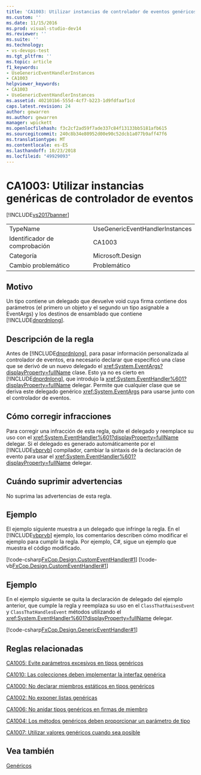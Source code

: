 ```yaml
---
title: 'CA1003: Utilizar instancias de controlador de eventos genéricos | Microsoft Docs'
ms.custom: ''
ms.date: 11/15/2016
ms.prod: visual-studio-dev14
ms.reviewer: ''
ms.suite: ''
ms.technology:
- vs-devops-test
ms.tgt_pltfrm: ''
ms.topic: article
f1_keywords:
- UseGenericEventHandlerInstances
- CA1003
helpviewer_keywords:
- CA1003
- UseGenericEventHandlerInstances
ms.assetid: 402101b6-555d-4cf7-b223-1d9fdfaaf1cd
caps.latest.revision: 24
author: gewarren
ms.author: gewarren
manager: wpickett
ms.openlocfilehash: f3c2cf2ad59f7ade337c84f13133bb5181afb615
ms.sourcegitcommit: 240c8b34e80952d00e90c52dcb1a077b9aff47f6
ms.translationtype: MT
ms.contentlocale: es-ES
ms.lasthandoff: 10/23/2018
ms.locfileid: "49929093"
---
```

# <a name="ca1003-use-generic-event-handler-instances"></a>CA1003: Utilizar instancias genéricas de controlador de eventos
[!INCLUDE[vs2017banner](../includes/vs2017banner.md)]

|||
|-|-|
|TypeName|UseGenericEventHandlerInstances|
|Identificador de comprobación|CA1003|
|Categoría|Microsoft.Design|
|Cambio problemático|Problemático|

## <a name="cause"></a>Motivo
 Un tipo contiene un delegado que devuelve void cuya firma contiene dos parámetros (el primero un objeto y el segundo un tipo asignable a EventArgs) y los destinos de ensamblado que contiene [!INCLUDE[dnprdnlong](../includes/dnprdnlong-md.md)].

## <a name="rule-description"></a>Descripción de la regla
 Antes de [!INCLUDE[dnprdnlong](../includes/dnprdnlong-md.md)], para pasar información personalizada al controlador de eventos, era necesario declarar que especificó una clase que se derivó de un nuevo delegado el <xref:System.EventArgs?displayProperty=fullName> clase. Esto ya no es cierto en [!INCLUDE[dnprdnlong](../includes/dnprdnlong-md.md)], que introdujo la <xref:System.EventHandler%601?displayProperty=fullName> delegar. Permite que cualquier clase que se deriva este delegado genérico <xref:System.EventArgs> para usarse junto con el controlador de eventos.

## <a name="how-to-fix-violations"></a>Cómo corregir infracciones
 Para corregir una infracción de esta regla, quite el delegado y reemplace su uso con el <xref:System.EventHandler%601?displayProperty=fullName> delegar. Si el delegado es generado automáticamente por el [!INCLUDE[vbprvb](../includes/vbprvb-md.md)] compilador, cambiar la sintaxis de la declaración de evento para usar el <xref:System.EventHandler%601?displayProperty=fullName> delegar.

## <a name="when-to-suppress-warnings"></a>Cuándo suprimir advertencias
 No suprima las advertencias de esta regla.

## <a name="example"></a>Ejemplo
 El ejemplo siguiente muestra a un delegado que infringe la regla. En el [!INCLUDE[vbprvb](../includes/vbprvb-md.md)] ejemplo, los comentarios describen cómo modificar el ejemplo para cumplir la regla. Por ejemplo, C#, sigue un ejemplo que muestra el código modificado.

 [!code-csharp[FxCop.Design.CustomEventHandler#1](../snippets/csharp/VS_Snippets_CodeAnalysis/FxCop.Design.CustomEventHandler/cs/FxCop.Design.CustomEventHandler.cs#1)]
 [!code-vb[FxCop.Design.CustomEventHandler#1](../snippets/visualbasic/VS_Snippets_CodeAnalysis/FxCop.Design.CustomEventHandler/vb/FxCop.Design.CustomEventHandler.vb#1)]

## <a name="example"></a>Ejemplo
 En el ejemplo siguiente se quita la declaración de delegado del ejemplo anterior, que cumple la regla y reemplaza su uso en el `ClassThatRaisesEvent` y `ClassThatHandlesEvent` métodos utilizando el <xref:System.EventHandler%601?displayProperty=fullName> delegar.

 [!code-csharp[FxCop.Design.GenericEventHandler#1](../snippets/csharp/VS_Snippets_CodeAnalysis/FxCop.Design.GenericEventHandler/cs/FxCop.Design.GenericEventHandler.cs#1)]

## <a name="related-rules"></a>Reglas relacionadas
 [CA1005: Evite parámetros excesivos en tipos genéricos](../code-quality/ca1005-avoid-excessive-parameters-on-generic-types.md)

 [CA1010: Las colecciones deben implementar la interfaz genérica](../code-quality/ca1010-collections-should-implement-generic-interface.md)

 [CA1000: No declarar miembros estáticos en tipos genéricos](../code-quality/ca1000-do-not-declare-static-members-on-generic-types.md)

 [CA1002: No exponer listas genéricas](../code-quality/ca1002-do-not-expose-generic-lists.md)

 [CA1006: No anidar tipos genéricos en firmas de miembro](../code-quality/ca1006-do-not-nest-generic-types-in-member-signatures.md)

 [CA1004: Los métodos genéricos deben proporcionar un parámetro de tipo](../code-quality/ca1004-generic-methods-should-provide-type-parameter.md)

 [CA1007: Utilizar valores genéricos cuando sea posible](../code-quality/ca1007-use-generics-where-appropriate.md)

## <a name="see-also"></a>Vea también
 [Genéricos](http://msdn.microsoft.com/library/75ea8509-a4ea-4e7a-a2b3-cf72482e9282)



